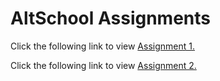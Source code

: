 # AltSchool Assignments

Click the following link to view [Assignment 1.](https://testing-practice-2ora.vercel.app/)

Click the following link to view [Assignment 2.](https://assignment2-git-main-mitchel-okonjos-projects.vercel.app/)
